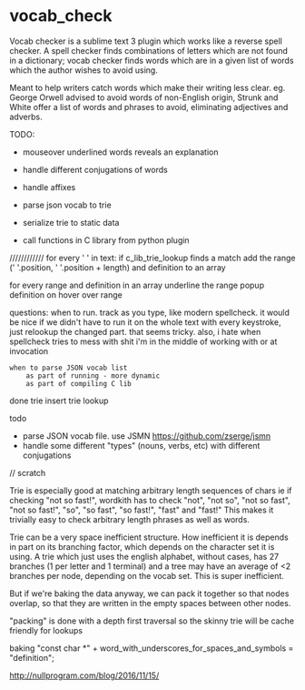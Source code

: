 # vocab_check

Vocab checker is a sublime text 3 plugin which works like a reverse spell checker. A spell checker finds combinations of letters which are not found in a dictionary; vocab checker finds words which are in a given list of words which the author wishes to avoid using.

Meant to help writers catch words which make their writing less clear. eg. George Orwell advised to avoid words of non-English origin, Strunk and White offer a list of words and phrases to avoid, eliminating adjectives and adverbs.

TODO:
* mouseover underlined words reveals an explanation
* handle different conjugations of words
* handle affixes

* parse json vocab to trie
* serialize trie to static data

* call functions in C library from python plugin


////////////
for every ' ' in text:
	if c_lib_trie_lookup finds a match
		add the range (' '.position, ' '.position + length) and definition to an array

for every range and definition in an array
	underline the range
	popup definition on hover over range



questions:
	when to run.
		track as you type, like modern spellcheck. it would be nice if we didn't have to run it on the whole text with every keystroke, just relookup the changed part. that seems tricky. also, i hate when spellcheck tries to mess with shit i'm in the middle of working with
		or at invocation

	when to parse JSON vocab list
		as part of running - more dynamic
		as part of compiling C lib


done
trie insert
trie lookup

todo
* parse JSON vocab file. use JSMN https://github.com/zserge/jsmn
* handle some different "types" (nouns, verbs, etc) with different conjugations



// scratch

Trie is especially good at matching arbitrary length sequences of chars
ie if checking "not so fast!", wordkith has to check "not", "not so", "not so fast", "not so fast!", "so", "so fast", "so fast!", "fast" and "fast!"
This makes it trivially easy to check arbitrary length phrases as well as words.

Trie can be a very space inefficient structure. How inefficient it is depends in part on its branching factor, which depends on the character set it is using. A trie which just uses the english alphabet, without cases, has 27 branches (1 per letter and 1 terminal) and a tree may have an average of <2 branches per node, depending on the vocab set. This is super inefficient.

But if we're baking the data anyway, we can pack it together so that nodes overlap, so that they are written in the empty spaces between other nodes.

"packing" is done with a depth first traversal so the skinny trie will be cache friendly for lookups

baking
"const char *" + word_with_underscores_for_spaces_and_symbols = "definition";


http://nullprogram.com/blog/2016/11/15/
